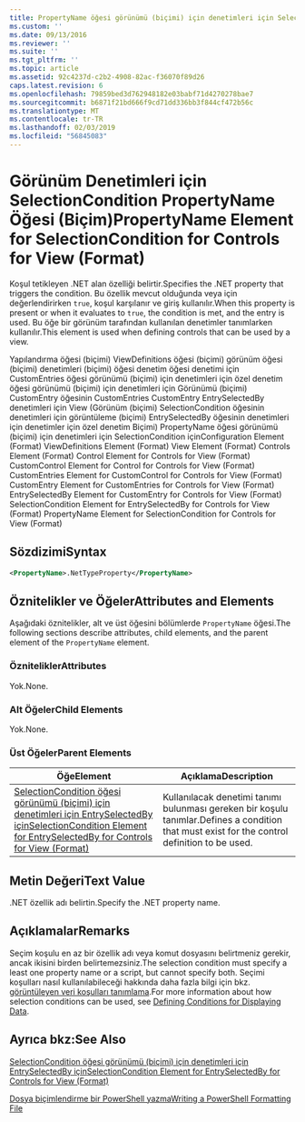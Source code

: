 ```yaml
---
title: PropertyName öğesi görünümü (biçimi) için denetimleri için SelectionCondition için | Microsoft Docs
ms.custom: ''
ms.date: 09/13/2016
ms.reviewer: ''
ms.suite: ''
ms.tgt_pltfrm: ''
ms.topic: article
ms.assetid: 92c4237d-c2b2-4908-82ac-f36070f89d26
caps.latest.revision: 6
ms.openlocfilehash: 79859bed3d762948182e03babf71d4270278bae7
ms.sourcegitcommit: b6871f21bd666f9cd71dd336bb3f844cf472b56c
ms.translationtype: MT
ms.contentlocale: tr-TR
ms.lasthandoff: 02/03/2019
ms.locfileid: "56845083"
---
```

# <a name="propertyname-element-for-selectioncondition-for-controls-for-view-format"></a><span data-ttu-id="53aee-102">Görünüm Denetimleri için SelectionCondition PropertyName Öğesi (Biçim)</span><span class="sxs-lookup"><span data-stu-id="53aee-102">PropertyName Element for SelectionCondition for Controls for View (Format)</span></span>

<span data-ttu-id="53aee-103">Koşul tetikleyen .NET alan özelliği belirtir.</span><span class="sxs-lookup"><span data-stu-id="53aee-103">Specifies the .NET property that triggers the condition.</span></span> <span data-ttu-id="53aee-104">Bu özellik mevcut olduğunda veya için değerlendirirken `true`, koşul karşılanır ve giriş kullanılır.</span><span class="sxs-lookup"><span data-stu-id="53aee-104">When this property is present or when it evaluates to `true`, the condition is met, and the entry is used.</span></span> <span data-ttu-id="53aee-105">Bu öğe bir görünüm tarafından kullanılan denetimler tanımlarken kullanılır.</span><span class="sxs-lookup"><span data-stu-id="53aee-105">This element is used when defining controls that can be used by a view.</span></span>

<span data-ttu-id="53aee-106">Yapılandırma öğesi (biçimi) ViewDefinitions öğesi (biçimi) görünüm öğesi (biçimi) denetimleri (biçimi) öğesi denetim öğesi denetimi için CustomEntries öğesi görünümü (biçimi) için denetimleri için özel denetim öğesi görünümü (biçimi) için denetimleri için Görünümü (biçimi) CustomEntry öğesinin CustomEntries CustomEntry EntrySelectedBy denetimleri için View (Görünüm (biçimi) SelectionCondition öğesinin denetimleri için görüntüleme (biçimi) EntrySelectedBy öğesinin denetimleri için denetimler için özel denetim Biçimi) PropertyName öğesi görünümü (biçimi) için denetimleri için SelectionCondition için</span><span class="sxs-lookup"><span data-stu-id="53aee-106">Configuration Element (Format) ViewDefinitions Element (Format) View Element (Format) Controls Element (Format) Control Element for Controls for View (Format) CustomControl Element for Control for Controls for View (Format) CustomEntries Element for CustomControl for Controls for View (Format) CustomEntry Element for CustomEntries for Controls for View (Format) EntrySelectedBy Element for CustomEntry for Controls for View (Format) SelectionCondition Element for EntrySelectedBy for Controls for View (Format) PropertyName Element for SelectionCondition for Controls for View (Format)</span></span>

## <a name="syntax"></a><span data-ttu-id="53aee-107">Sözdizimi</span><span class="sxs-lookup"><span data-stu-id="53aee-107">Syntax</span></span>

```xml
<PropertyName>.NetTypeProperty</PropertyName>
```

## <a name="attributes-and-elements"></a><span data-ttu-id="53aee-108">Öznitelikler ve Öğeler</span><span class="sxs-lookup"><span data-stu-id="53aee-108">Attributes and Elements</span></span>

<span data-ttu-id="53aee-109">Aşağıdaki öznitelikler, alt ve üst öğesini bölümlerde `PropertyName` öğesi.</span><span class="sxs-lookup"><span data-stu-id="53aee-109">The following sections describe attributes, child elements, and the parent element of the `PropertyName` element.</span></span>

### <a name="attributes"></a><span data-ttu-id="53aee-110">Öznitelikler</span><span class="sxs-lookup"><span data-stu-id="53aee-110">Attributes</span></span>

<span data-ttu-id="53aee-111">Yok.</span><span class="sxs-lookup"><span data-stu-id="53aee-111">None.</span></span>

### <a name="child-elements"></a><span data-ttu-id="53aee-112">Alt Öğeler</span><span class="sxs-lookup"><span data-stu-id="53aee-112">Child Elements</span></span>

<span data-ttu-id="53aee-113">Yok.</span><span class="sxs-lookup"><span data-stu-id="53aee-113">None.</span></span>

### <a name="parent-elements"></a><span data-ttu-id="53aee-114">Üst Öğeler</span><span class="sxs-lookup"><span data-stu-id="53aee-114">Parent Elements</span></span>

|<span data-ttu-id="53aee-115">Öğe</span><span class="sxs-lookup"><span data-stu-id="53aee-115">Element</span></span>|<span data-ttu-id="53aee-116">Açıklama</span><span class="sxs-lookup"><span data-stu-id="53aee-116">Description</span></span>|
|-------------|-----------------|
|[<span data-ttu-id="53aee-117">SelectionCondition öğesi görünümü (biçimi) için denetimleri için EntrySelectedBy için</span><span class="sxs-lookup"><span data-stu-id="53aee-117">SelectionCondition Element for EntrySelectedBy for Controls for View (Format)</span></span>](./selectioncondition-element-for-entryselectedby-for-controls-for-view-format.md)|<span data-ttu-id="53aee-118">Kullanılacak denetimi tanımı bulunması gereken bir koşulu tanımlar.</span><span class="sxs-lookup"><span data-stu-id="53aee-118">Defines a condition that must exist for the control definition to be used.</span></span>|

## <a name="text-value"></a><span data-ttu-id="53aee-119">Metin Değeri</span><span class="sxs-lookup"><span data-stu-id="53aee-119">Text Value</span></span>

<span data-ttu-id="53aee-120">.NET özellik adı belirtin.</span><span class="sxs-lookup"><span data-stu-id="53aee-120">Specify the .NET property name.</span></span>

## <a name="remarks"></a><span data-ttu-id="53aee-121">Açıklamalar</span><span class="sxs-lookup"><span data-stu-id="53aee-121">Remarks</span></span>

<span data-ttu-id="53aee-122">Seçim koşulu en az bir özellik adı veya komut dosyasını belirtmeniz gerekir, ancak ikisini birden belirtemezsiniz.</span><span class="sxs-lookup"><span data-stu-id="53aee-122">The selection condition must specify a least one property name or a script, but cannot specify both.</span></span> <span data-ttu-id="53aee-123">Seçimi koşulları nasıl kullanılabileceği hakkında daha fazla bilgi için bkz. [görüntüleyen veri koşulları tanımlama](./defining-conditions-for-displaying-data.md).</span><span class="sxs-lookup"><span data-stu-id="53aee-123">For more information about how selection conditions can be used, see [Defining Conditions for Displaying Data](./defining-conditions-for-displaying-data.md).</span></span>

## <a name="see-also"></a><span data-ttu-id="53aee-124">Ayrıca bkz:</span><span class="sxs-lookup"><span data-stu-id="53aee-124">See Also</span></span>

[<span data-ttu-id="53aee-125">SelectionCondition öğesi görünümü (biçimi) için denetimleri için EntrySelectedBy için</span><span class="sxs-lookup"><span data-stu-id="53aee-125">SelectionCondition Element for EntrySelectedBy for Controls for View (Format)</span></span>](./selectioncondition-element-for-entryselectedby-for-controls-for-view-format.md)

[<span data-ttu-id="53aee-126">Dosya biçimlendirme bir PowerShell yazma</span><span class="sxs-lookup"><span data-stu-id="53aee-126">Writing a PowerShell Formatting File</span></span>](./writing-a-powershell-formatting-file.md)
